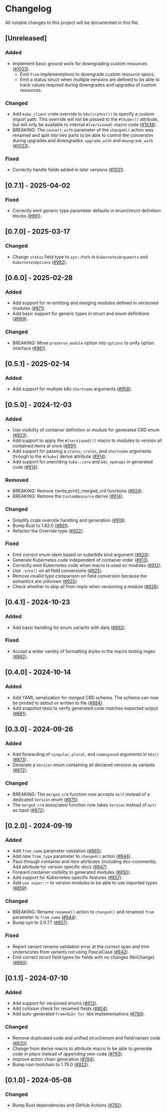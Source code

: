 # Changelog

All notable changes to this project will be documented in this file.

## [Unreleased]

### Added

- Implement basic ground work for downgrading custom resources ([#1033]).
  - Emit `From` implementations to downgrade custom resource specs.
  - Emit a status struct when multiple versions are defined to be able to track
    values required during downgrades and upgrades of custom resources.

### Changed

- Add `kube_client` crate override to `k8s(crates())` to specify a custom import path. This override
  will not be passed to the `#[kube()]` attribute, but will only be available to internal
  `#[versioned]` macro code ([#1038]).
- BREAKING: The `convert_with` parameter of the `changed()` action was renamed and split into two
  parts to be able to control the conversion during upgrades and downgrades: `upgrade_with` and
  `downgrade_with` ([#1033]).

### Fixed

- Correctly handle fields added in later versions ([#1031]).

[#1031]: https://github.com/stackabletech/operator-rs/pull/1031
[#1033]: https://github.com/stackabletech/operator-rs/pull/1033
[#1038]: https://github.com/stackabletech/operator-rs/pull/1038

## [0.7.1] - 2025-04-02

### Fixed

- Correctly emit generic type parameter defaults in enum/struct definition blocks ([#991]).

[#991]: https://github.com/stackabletech/operator-rs/pull/991

## [0.7.0] - 2025-03-17

### Changed

- Change `status` field type to `syn::Path` in `KubernetesArguments` and `KubernetesOptions` ([#982]).

[#982]: https://github.com/stackabletech/operator-rs/pull/982

## [0.6.0] - 2025-02-28

### Added

- Add support for re-emitting and merging modules defined in versioned modules ([#971]).
- Add basic support for generic types in struct and enum definitions ([#969]).

### Changed

- BREAKING: Move `preserve_module` option into `options` to unify option interface ([#961]).

[#961]: https://github.com/stackabletech/operator-rs/pull/961
[#969]: https://github.com/stackabletech/operator-rs/pull/969
[#971]: https://github.com/stackabletech/operator-rs/pull/971

## [0.5.1] - 2025-02-14

### Added

- Add support for multiple k8s `shortname` arguments ([#958]).

[#958]: https://github.com/stackabletech/operator-rs/pull/958

## [0.5.0] - 2024-12-03

### Added

- Use visibility of container definition or module for generated CRD enum ([#923]).
- Add support to apply the `#[versioned()]` macro to modules to version all contained items at
  once ([#891]).
- Add support for passing a `status`, `crates`, and `shortname` arguments through to the `#[kube]`
  derive attribute ([#914]).
- Add support for overriding `kube::core` and `k8s_openapi` in generated code ([#914]).

### Removed

- BREAKING: Remove {write,print}_merged_crd functions ([#924]).
- BREAKING: Remove the `CustomResource` derive ([#914]).

### Changed

- Simplify crate override handling and generation ([#919]).
- Bump Rust to 1.82.0 ([#891]).
- Refactor the Override type ([#922]).

### Fixed

- Emit correct enum ident based on kube/k8s kind argument ([#920]).
- Generate Kubernetes code independent of container order ([#913]).
- Correctly emit Kubernetes code when macro is used on modules ([#912]).
- Use `.into()` on all field conversions ([#925]).
- Remove invalid type comparison on field conversion because the semantics are unknown ([#925]).
- Check whether to skip all from impls when versioning a module ([#926]).

[#891]: https://github.com/stackabletech/operator-rs/pull/891
[#912]: https://github.com/stackabletech/operator-rs/pull/912
[#913]: https://github.com/stackabletech/operator-rs/pull/913
[#914]: https://github.com/stackabletech/operator-rs/pull/914
[#919]: https://github.com/stackabletech/operator-rs/pull/919
[#920]: https://github.com/stackabletech/operator-rs/pull/920
[#922]: https://github.com/stackabletech/operator-rs/pull/922
[#923]: https://github.com/stackabletech/operator-rs/pull/923
[#924]: https://github.com/stackabletech/operator-rs/pull/924
[#925]: https://github.com/stackabletech/operator-rs/pull/925
[#926]: https://github.com/stackabletech/operator-rs/pull/926

## [0.4.1] - 2024-10-23

### Added

- Add basic handling for enum variants with data ([#892]).

### Fixed

- Accept a wider variety of formatting styles in the macro testing regex ([#892]).

[#892]: https://github.com/stackabletech/operator-rs/pull/892

## [0.4.0] - 2024-10-14

### Added

- Add YAML serialization for merged CRD schema. The schema can now be printed to stdout or written
  to file ([#884]).
- Add snapshot tests to verify generated code matches expected output ([#881]).

[#881]: https://github.com/stackabletech/operator-rs/pull/881
[#884]: https://github.com/stackabletech/operator-rs/pull/884

## [0.3.0] - 2024-09-26

### Added

- Add forwarding of `singular`, `plural`, and `namespaced` arguments in `k8s()`
  ([#873]).
- Generate a `Version` enum containing all declared versions as variants
  ([#872]).

### Changed

- BREAKING: The `merged_crd` function now accepts `Self` instead of a dedicated
  `Version` enum ([#875]).
- The `merged_crd` associated function now takes `Version` instead of `&str` as
  input ([#872]).

[#872]: https://github.com/stackabletech/operator-rs/pull/872
[#873]: https://github.com/stackabletech/operator-rs/pull/873
[#875]: https://github.com/stackabletech/operator-rs/pull/875

## [0.2.0] - 2024-09-19

### Added

- Add `from_name` parameter validation ([#865]).
- Add new `from_type` parameter to `changed()` action ([#844]).
- Pass through container and item attributes (including doc-comments). Add
  attribute for version specific docs ([#847]).
- Forward container visibility to generated modules ([#850]).
- Add support for Kubernetes-specific features ([#857]).
- Add `use super::*` to version modules to be able to use imported types
  ([#859]).

### Changed

- BREAKING: Rename `renamed()` action to `changed()` and renamed `from`
  parameter to `from_name` ([#844]).
- Bump syn to 2.0.77 ([#857]).

### Fixed

- Report variant rename validation error at the correct span and trim underscores
  from variants not using PascalCase ([#842]).
- Emit correct struct field types for fields with no changes (NoChange) ([#860]).

[#842]: https://github.com/stackabletech/operator-rs/pull/842
[#844]: https://github.com/stackabletech/operator-rs/pull/844
[#847]: https://github.com/stackabletech/operator-rs/pull/847
[#850]: https://github.com/stackabletech/operator-rs/pull/850
[#857]: https://github.com/stackabletech/operator-rs/pull/857
[#859]: https://github.com/stackabletech/operator-rs/pull/859
[#860]: https://github.com/stackabletech/operator-rs/pull/860
[#865]: https://github.com/stackabletech/operator-rs/pull/865

## [0.1.1] - 2024-07-10

### Added

- Add support for versioned enums ([#813]).
- Add collision check for renamed fields ([#804]).
- Add auto-generated `From<OLD> for NEW` implementations ([#790]).

### Changed

- Remove duplicated code and unified struct/enum and field/variant code ([#820]).
- Change from derive macro to attribute macro to be able to generate code
  _in place_ instead of _appending_ new code ([#793]).
- Improve action chain generation ([#784]).
- Bump rust-toolchain to 1.79.0 ([#822]).

[#784]: https://github.com/stackabletech/operator-rs/pull/784
[#790]: https://github.com/stackabletech/operator-rs/pull/790
[#793]: https://github.com/stackabletech/operator-rs/pull/793
[#804]: https://github.com/stackabletech/operator-rs/pull/804
[#813]: https://github.com/stackabletech/operator-rs/pull/813
[#820]: https://github.com/stackabletech/operator-rs/pull/820
[#822]: https://github.com/stackabletech/operator-rs/pull/822

## [0.1.0] - 2024-05-08

### Changed

- Bump Rust dependencies and GitHub Actions ([#782]).

[#782]: https://github.com/stackabletech/operator-rs/pull/782
